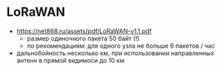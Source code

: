 # LoRaWAN

* https://net868.ru/assets/pdf/LoRaWAN-v1.1.pdf
  * размер одиночного пакета 50 байт (!)
  * по рекомендациям: для одного узла не больше 6 пакетов / час
* дальнобойность несколько км, при использовании направленных антенн в прямой видимоси до 10 км
